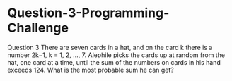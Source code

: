 # Question-3-Programming-Challenge
Question 3
There are seven cards in a hat, and on the card k there is a number 2k−1,   k = 1, 2, ..., 7. Alephile picks the cards up at random from the hat, one card at a time, until the sum of the numbers on cards in his hand exceeds 124.
What is the most probable sum he can get?
